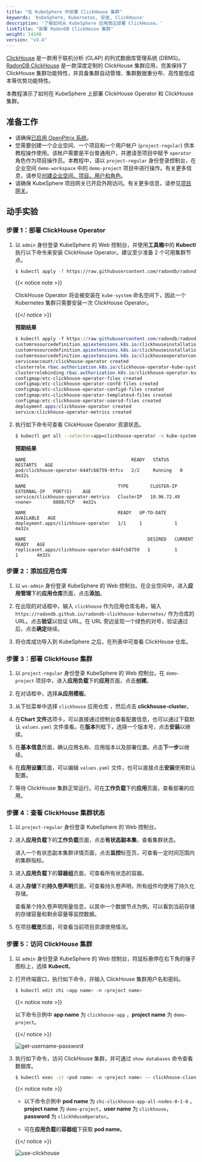 ```yaml
---
title: "在 KubeSphere 中部署 ClickHouse 集群"
keywords: 'KubeSphere, Kubernetes, 安装, ClickHouse'
description: '了解如何从 KubeSphere 应用商店部署 ClickHouse。'
linkTitle: "部署 RadonDB ClickHouse 集群"
weight: 14340
version: "v3.4"
---
```


[ClickHouse](https://clickhouse.tech/) 是一款用于联机分析 (OLAP) 的列式数据库管理系统 (DBMS)。[RadonDB ClickHouse](https://github.com/radondb/radondb-clickhouse-kubernetes) 是一款深度定制的 ClickHouse 集群应用，完美保持了 ClickHouse 集群功能特性，并具备集群自动管理、集群数据重分布、高性能低成本等优势功能特性。

本教程演示了如何在 KubeSphere 上部署 ClickHouse Operator 和 ClickHouse 集群。

## 准备工作

- 请确保[已启用 OpenPitrix 系统](../../../pluggable-components/app-store/)。
- 您需要创建一个企业空间、一个项目和一个用户帐户 (`project-regular`) 供本教程操作使用。该帐户需要是平台普通用户，并邀请至项目中赋予 `operator` 角色作为项目操作员。本教程中，请以 `project-regular` 身份登录控制台，在企业空间 `demo-workspace` 中的 `demo-project` 项目中进行操作。有关更多信息，请参见[创建企业空间、项目、用户和角色](../../../quick-start/create-workspace-and-project/)。
- 请确保 KubeSphere 项目网关已开启外网访问。有关更多信息，请参见[项目网关](../../../project-administration/project-gateway/)。

## 动手实验

### 步骤 1：部署 ClickHouse Operator

1. 以 `admin` 身份登录 KubeSphere 的 Web 控制台，并使用**工具箱**中的 **Kubectl** 执行以下命令来安装 ClickHouse Operator。建议至少准备 2 个可用集群节点。

   ```bash
   $ kubectl apply -f https://raw.githubusercontent.com/radondb/radondb-clickhouse-kubernetes/main/clickhouse-operator-install.yml
   ```

   {{< notice note >}}

   ClickHouse Operator 将会被安装在 `kube-system` 命名空间下，因此一个 Kubernetes 集群只需要安装一次 ClickHouse Operator。

   {{</ notice >}}

   **预期结果**

   ```powershell
   $ kubectl apply -f https://raw.githubusercontent.com/radondb/radondb-clickhouse-kubernetes/main/clickhouse-operator-install.yml
   customresourcedefinition.apiextensions.k8s.io/clickhouseinstallations.clickhouse.radondb.com created
   customresourcedefinition.apiextensions.k8s.io/clickhouseinstallationtemplates.clickhouse.radondb.com created
   customresourcedefinition.apiextensions.k8s.io/clickhouseoperatorconfigurations.clickhouse.radondb.com created
   serviceaccount/clickhouse-operator created
   clusterrole.rbac.authorization.k8s.io/clickhouse-operator-kube-system created
   clusterrolebinding.rbac.authorization.k8s.io/clickhouse-operator-kube-system created
   configmap/etc-clickhouse-operator-files created
   configmap/etc-clickhouse-operator-confd-files created
   configmap/etc-clickhouse-operator-configd-files created
   configmap/etc-clickhouse-operator-templatesd-files created
   configmap/etc-clickhouse-operator-usersd-files created
   deployment.apps/clickhouse-operator created
   service/clickhouse-operator-metrics created
   ```

2. 执行如下命令可查看 ClickHouse Operator 资源状态。

   ```bash
   $ kubectl get all --selector=app=clickhouse-operator -n kube-system
   ```
   **预期结果**
   ```
   NAME                                       READY   STATUS    RESTARTS   AGE
   pod/clickhouse-operator-644fcb8759-9tfcx   2/2     Running   0          4m32s
   
   NAME                                  TYPE        CLUSTER-IP    EXTERNAL-IP   PORT(S)    AGE
   service/clickhouse-operator-metrics   ClusterIP   10.96.72.49   <none>        8888/TCP   4m32s
   
   NAME                                  READY   UP-TO-DATE   AVAILABLE   AGE
   deployment.apps/clickhouse-operator   1/1     1            1           4m32s
   
   NAME                                             DESIRED   CURRENT   READY   AGE
   replicaset.apps/clickhouse-operator-644fcb8759   1         1         1       4m32s
   
   ```

### 步骤 2：添加应用仓库

1. 以 `ws-admin` 身份登录 KubeSphere 的 Web 控制台。在企业空间中，进入**应用管理**下的**应用仓库**页面，点击**添加**。

2. 在出现的对话框中，输入 `clickhouse` 作为应用仓库名称，输入 `https://radondb.github.io/radondb-clickhouse-kubernetes/` 作为仓库的 URL。点击**验证**以验证 URL。在 URL 旁边呈现一个绿色的对号，验证通过后，点击**确定**继续。

3. 将仓库成功导入到 KubeSphere 之后，在列表中可查看 ClickHouse 仓库。


### 步骤 3：部署 ClickHouse 集群

1. 以 `project-regular` 身份登录 KubeSphere 的 Web 控制台。在 `demo-project` 项目中，进入**应用负载**下的**应用**页面，点击**创建**。

2. 在对话框中，选择**从应用模板**。

3. 从下拉菜单中选择 `clickhouse` 应用仓库 ，然后点击 **clickhouse-cluster**。

4. 在**Chart 文件**选项卡，可以直接通过控制台查看配置信息，也可以通过下载默认 `values.yaml` 文件查看。在**版本**列框下，选择一个版本号，点击**安装**以继续。
   
5. 在**基本信息**页面，确认应用名称、应用版本以及部署位置。点击**下一步**以继续。

6. 在**应用设置**页面，可以编辑 `values.yaml` 文件，也可以直接点击**安装**使用默认配置。

7. 等待 ClickHouse 集群正常运行。可在**工作负载**下的**应用**页面，查看部署的应用。


### 步骤 4：查看 ClickHouse 集群状态

1. 以 `project-regular` 身份登录 KubeSphere 的 Web 控制台。
   
2. 进入**应用负载**下的**工作负载**页面，点击**有状态副本集**，查看集群状态。

   进入一个有状态副本集群详情页面，点击**监控**标签页，可查看一定时间范围内的集群指标。

3. 进入**应用负载**下的**容器组**页面，可查看所有状态的容器。

4. 进入**存储**下的**持久卷声明**页面，可查看持久卷声明，所有组件均使用了持久化存储。

   查看某个持久卷声明用量信息，以其中一个数据节点为例，可以看到当前存储的存储容量和剩余容量等监控数据。

5. 在项目**概览**页面，可查看当前项目资源使用情况。


### 步骤 5：访问 ClickHouse 集群

1. 以 `admin` 身份登录 KubeSphere 的 Web 控制台，将鼠标悬停在右下角的锤子图标上，选择 **Kubectl**。

2. 打开终端窗口，执行如下命令，并输入 ClickHouse 集群用户名和密码。
   
   ```bash
   $ kubectl edit chi <app name> -n <project name>
   ```
   
   {{< notice note >}}

   以下命令示例中 **app name** 为 `clickhouse-app` ，**project name** 为 `demo-project`。

   {{</ notice >}}

   ![get-username-password](/images/docs/v3.x/zh-cn/appstore/external-apps/deploy-clickhouse/get-username-password.png)

3. 执行如下命令，访问 ClickHouse 集群，并可通过 `show databases` 命令查看数据库。

   ```bash
   $ kubectl exec -it <pod name> -n <project name> -- clickhouse-client --user=<user name> --password=<user password>
   ```

   {{< notice note >}}

   - 以下命令示例中 **pod name** 为 `chi-clickhouse-app-all-nodes-0-1-0` ，**project name** 为 `demo-project`，**user name** 为 `clickhouse`，**password** 为  `clickh0use0perator`。

   - 可在**应用负载**的**容器组**下获取 **pod name**。

   {{</ notice >}}

   ![use-clickhouse](/images/docs/v3.x/zh-cn/appstore/external-apps/deploy-clickhouse/use-clickhouse.png)
